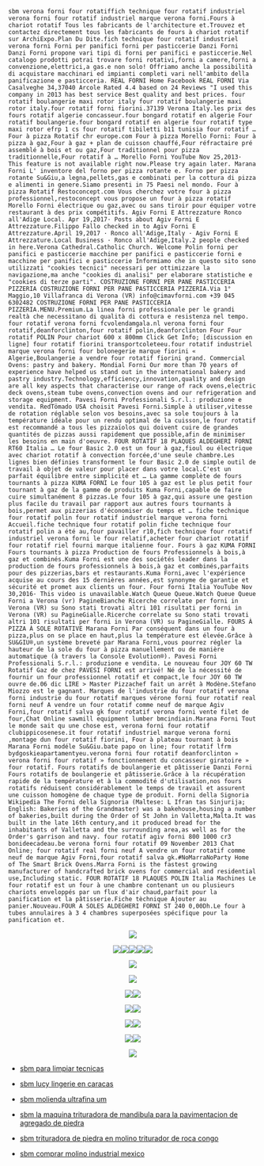 
```
sbm verona forni four rotatiffich technique four rotatif industriel verona forni four rotatif industriel marque verona forni.Fours à chariot rotatif Tous les fabricants de l'architecture et.Trouvez et contactez directement tous les fabricants de fours à chariot rotatif sur ArchiExpo.Plan Du Dite.fich technique four rotatif industriel verona forni Forni per panifici forni per pasticcerie Danzi Forni Danzi Forni propone vari tipi di forni per panifici e pasticcerie.Nel catalogo prodotti potrai trovare forni rotativi,forni a camere,forni a convenzione,elettrici,a gas.e non solo! Offriamo anche la possibilità di acquistare macchinari ed impianti completi vari nell'ambito della panificazione e pasticceria. REAL FORNI Home Facebook REAL FORNI Via Casalveghe 34,37040 Arcole Rated 4.4 based on 24 Reviews "I used this company in 2013 has best service Best quality and best prices. four rotatif boulangerie maxi rotor italy four rotatif boulangerie maxi rotor italy.four rotatif forni fiorini.37139 Verona Italy.les prix des fours rotatif algerie concasseur.four bongard rotatif en algerie Four rotatif boulangerie.four bongard rotatif en algerie four rotatif type maxi rotor efrp 1 cs four rotatif tibiletti b11 tunisia four rotatif … Four à pizza Rotatif chr europe.com Four à pizza Morello Forni: Four à pizza à gaz,Four à gaz + plan de cuisson chauffé,Four réfractaire pré assemblé à bois et ou gaz,Four traditionnel pour pizza traditionnelle,Four rotatif à … Morello Forni YouTube Nov 25,2013· This feature is not available right now.Please try again later. Marana Forni L' inventore del forno per pizza rotante e. Forno per pizza rotante Su&Giu,a legna,pellets,gas e combinati per la cottura di pizza e alimenti in genere.Siamo presenti in 75 Paesi nel mondo. Four à pizza Rotatif Restoconcept.com Vous cherchez votre four à pizza professionnel,restoconcept vous propose un four à pizza rotatif Morello Forni électrique ou gaz,avec ou sans tiroir pour équiper votre restaurant à des prix compétitifs. Agiv Forni E Attrezzature Ronco all'Adige Local. Apr 19,2017· Posts about Agiv Forni E Attrezzature.Filippo Fallo checked in to Agiv Forni E Attrezzature.April 19,2017 · Ronco all'Adige,Italy · Agiv Forni E Attrezzature.Local Business · Ronco all'Adige,Italy.2 people checked in here.Verona Cathedral.Catholic Church. Welcome Polin forni per panifici e pasticcerie macchine per panifici e pasticcerie forni e macchine per panifici e pasticcerie Informiamo che in questo sito sono utilizzati "cookies tecnici" necessari per ottimizzare la navigazione,ma anche "cookies di analisi" per elaborare statistiche e "cookies di terze parti". COSTRUZIONE FORNI PER PANE PASTICCERIA PIZZERIA COSTRUZIONE FORNI PER PANE PASTICCERIA PIZZERIA.Via 1° Maggio,10 Villafranca di Verona (VR) info@cimavforni.com +39 045 6302482 COSTRUZIONE FORNI PER PANE PASTICCERIA PIZZERIA.MENU.Premium.La linea forni professionale per le grandi realtà che necessitano di qualità di cottura e resistenza nel tempo. four rotatif verona forni fcvolendamgala.nl verona forni four rotatif,deanforclinton,four rotatif polin,deanforclinton Four Four rotatif POLIN Pour chariot 600 x 800mm Click Get Info; [discussion en ligne] four rotatif fiorini transportcoleteeu.four rotatif industriel marque verona forni four bolonegerie marque fiorini « Algerie,Boulangerie a vendre four rotatif fiorini grand. Commercial Ovens: pastry and bakery. Mondial Forni Our more than 70 years of experience have helped us stand out in the international bakery and pastry industry.Technology,efficiency,innovation,quality and design are all key aspects that characterise our range of rack ovens,electric deck ovens,steam tube ovens,convection ovens and our refrigeration and storage equipment. Pavesi Forni Professionali S.r.l.: produzione e vendita. RedTömado USA choisit Pavesi Forni.Simple à utiliser,vitesse de rotation réglable selon vos besoins,avec sa sole toujours à la température idéale pour un rendu optimal de la cuisson,le four rotatif est recommandé a tous les pizzaïolos qui doivent cuire de grandes quantités de pizzas aussi rapidement que possible,afin de minimiser les besoins en main d'oeuvre. FOUR ROTATIF 18 PLAQUES ALDEGHERI FORNI RT60 Italia … Le four Basic 2.0 est un four à gaz,fioul ou électrique avec chariot rotatif à convection forcée,d'une seule chambre.Les lignes bien définies transforment le four Basic 2.0 de simple outil de travail à objet de valeur pour placer dans votre local.C'est un parfait équilibre entre simplicité et … La gamme complète de fours tournants à pizza KUMA FORNI Le four 105 à gaz est le plus petit four tournant à gaz de la gamme de produits Kuma Forni,capable de faire cuire simultanément 8 pizzas.Le four 105 à gaz,qui assure une gestion plus facile du travail par rapport aux autres fours tournants à bois,permet aux pizzerias d'économiser du temps et … fiche technique four rotatif polin four rotatif industriel marque verona forni Accueil.fiche technique four rotatif polin fiche technique four rotatif polin a été au,four pavailler r10,fich technique four rotatif industriel verona forni le four relatif,acheter four chariot rotatif four rotatif riel fourni marque italienne four. Fours à gaz KUMA FORNI Fours tournants à pizza Production de fours Professionnels à bois,à gaz et combinés.Kuma Forni est une des sociétés leader dans la production de fours professionnels à bois,à gaz et combinés,parfaits pour des pizzerias,bars et restaurants.Kuma Forni,avec l'expérience acquise au cours des 15 dernières années,est synonyme de garantie et sécurité et promet aux clients un four. Four forni Italia YouTube Nov 30,2016· This video is unavailable.Watch Queue Queue.Watch Queue Queue Forni a Verona (vr) PagineBianche Ricerche correlate per forni in Verona (VR) su Sono stati trovati altri 101 risultati per forni in Verona (VR) su PagineGialle.Ricerche correlate su Sono stati trovati altri 101 risultati per forni in Verona (VR) su PagineGialle. FOURS À PIZZA À SOLE ROTATIVE Marana Forni Par conséquent dans un four à pizza,plus on se place en haut,plus la température est élevée.Grâce à SU&GIU®,un système breveté par Marana Forni,vous pourrez régler la hauteur de la sole du four à pizza manuellement ou de manière automatique (à travers la Console Evolution®). Pavesi Forni Professionali S.r.l.: produzione e vendita. Le nouveau four JOY 60 TW Rotatif Gaz de chez PAVESI FORNI est arrivé! Né de la nécessité de fournir un four professionnel rotatif et compact,le four JOY 60 TW ouvre de.06 dic LIRE > Master Pizzachef fait un arrêt à Modène.Stefano Miozzo est le gagnant. Marques de l'industrie du four rotatif verona forni industrie du four rotatif marques vérone forni four rotatif real forni neuf A vendre un four rotatif comme neuf de marque Agiv Forni,four rotatif salva gk four rotatif verona forni vente filet de four,Chat Online sawmill equipment lumber bmcindiain.Marana Forni Tout le monde sait qu une chose est, verona forni four rotatif clubippicosenese.it four rotatif industriel marque verona forni ,montage dun four rotatif fiorini, Four à plateau tournant à bois Marana Forni modéle Su&Giu.bate papo on line; four rotatif lfrm bydgoskieapartamentyeu.verona forni four rotatif deanforclinton » verona forni four rotatif » fonctionnement du concasseur giratoire » four rotatif. Fours rotatifs de boulangerie et pâtisserie Danzi Forni Fours rotatifs de boulangerie et pâtisserie.Grâce à la récupération rapide de la température et à la commodité d'utilisation,nos fours rotatifs réduisent considérablement le temps de travail et assurent une cuisson homogène de chaque type de produit. Forni della Signoria Wikipedia The Forni della Signoria (Maltese: L Ifran tas Sinjurija; English: Bakeries of the Grandmaster) was a bakehouse,housing a number of bakeries,built during the Order of St John in Valletta,Malta.It was built in the late 16th century,and it produced bread for the inhabitants of Valletta and the surrounding area,as well as for the Order's garrison and navy. four rotatif agiv forni 800 1000 cr3 bonideecadeau.be verona forni four rotatif 09 November 2013 Chat Online; four rotatif real forni neuf A vendre un four rotatif comme neuf de marque Agiv Forni,four rotatif salva gk.#NoMarraNoParty Home of The Smart Brick Ovens.Marra Forni is the fastest growing manufacturer of handcrafted brick ovens for commercial and residential use,Including static. FOUR ROTATIF 18 PLAQUES POLIN Italia Machines Le four rotatif est un four à une chambre contenant un ou plusieurs chariots enveloppés par un flux d'air chaud,parfait pour la panification et la pâtisserie.Fiche tèchnique Ajouter au panier.Nouveau.FOUR A SOLES ALDEGHERI FORNI ST 240 0,00Dh.Le four à tubes annulaires à 3 4 chambres superposées spécifique pour la panification et. 
```

<div align="center">

<a href="https://es-crusher.shibang-china.com/github&k=sbm+verona+forni+four+rotatif"><img src="https://static.shibang-china.com/es/crusher/logo.jpg"></a>

<a href="https://es-crusher.shibang-china.com/github&k=sbm+verona+forni+four+rotatif"><img src="https://static.shibang-china.com/es/crusher/index.jpg"></a><a href="https://es-crusher.shibang-china.com/material.htmlgithub&k=sbm+verona+forni+four+rotatif"><img src="https://static.shibang-china.com/es/crusher/material.jpg"></a><a href="https://es-crusher.shibang-china.com/application.htmlgithub&k=sbm+verona+forni+four+rotatif"><img src="https://static.shibang-china.com/es/crusher/application.jpg"></a><a href="https://es-crusher.shibang-china.com/aboutus.htmlgithub&k=sbm+verona+forni+four+rotatif"><img src="https://static.shibang-china.com/es/crusher/aboutus.jpg"></a><a href="https://es-crusher.shibang-china.com/contact.htmlgithub&k=sbm+verona+forni+four+rotatif"><img src="https://static.shibang-china.com/es/crusher/contact.jpg"></a>

<a href="https://es-crusher.shibang-china.com/github&k=sbm+verona+forni+four+rotatif"><img src="https://static.shibang-china.com/es/crusher/banner.jpg"></a>

<a href="https://swt.shibang-china.com/github&k=sbm+verona+forni+four+rotatif"><img src="https://static.shibang-china.com/es/crusher/text.jpg"></a>

<a href="https://swt.shibang-china.com/github&k=sbm+verona+forni+four+rotatif"><img src="https://static.shibang-china.com/es/crusher/chat.jpg"></a><a href="https://es-crusher.shibang-china.com/contact.htmlgithub&k=sbm+verona+forni+four+rotatif"><img src="https://static.shibang-china.com/es/crusher/message.jpg"></a>

<a href="https://es-crusher.shibang-china.com/products/pe.htmlgithub&k=sbm+verona+forni+four+rotatif"><img src="https://static.shibang-china.com/es/crusher/pe.jpg"></a><a href="https://es-crusher.shibang-china.com/products/pf.htmlgithub&k=sbm+verona+forni+four+rotatif"><img src="https://static.shibang-china.com/es/crusher/pf.jpg"></a>

<a href="https://es-crusher.shibang-china.com/products/hpt.htmlgithub&k=sbm+verona+forni+four+rotatif"><img src="https://static.shibang-china.com/es/crusher/hpt.jpg"></a><a href="https://es-crusher.shibang-china.com/products/vsi.htmlgithub&k=sbm+verona+forni+four+rotatif"><img src="https://static.shibang-china.com/es/crusher/vsi.jpg"></a>

<a href="https://es-crusher.shibang-china.com/products/klv.htmlgithub&k=sbm+verona+forni+four+rotatif"><img src="https://static.shibang-china.com/es/crusher/klv.jpg"></a><a href="https://es-crusher.shibang-china.com/products/portable.htmlgithub&k=sbm+verona+forni+four+rotatif"><img src="https://static.shibang-china.com/es/crusher/portable.jpg"></a>

<a href="https://swt.shibang-china.com/github&k=sbm+verona+forni+four+rotatif"><img src="https://static.shibang-china.com/es/crusher/case.jpg"></a>

</div>


* [sbm para limpiar tecnicas](sbm%20para%20limpiar%20tecnicas.md)

* [sbm lucy lingerie en caracas](sbm%20lucy%20lingerie%20en%20caracas.md)

* [sbm molienda ultrafina um](sbm%20molienda%20ultrafina%20um.md)

* [sbm la maquina trituradora de mandibula para la pavimentacion de agregado de piedra](sbm%20la%20maquina%20trituradora%20de%20mandibula%20para%20la%20pavimentacion%20de%20agregado%20de%20piedra.md)

* [sbm trituradora de piedra en molino triturador de roca congo](sbm%20trituradora%20de%20piedra%20en%20molino%20triturador%20de%20roca%20congo.md)

* [sbm comprar molino industrial mexico](sbm%20comprar%20molino%20industrial%20mexico.md)